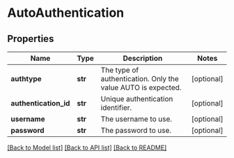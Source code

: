 # AutoAuthentication

## Properties
Name | Type | Description | Notes
------------ | ------------- | ------------- | -------------
**authtype** | **str** | The type of authentication. Only the value AUTO is expected. | [optional] 
**authentication_id** | **str** | Unique authentication identifier. | [optional] 
**username** | **str** | The username to use. | [optional] 
**password** | **str** | The password to use. | [optional] 

[[Back to Model list]](../README.md#documentation-for-models) [[Back to API list]](../README.md#documentation-for-api-endpoints) [[Back to README]](../README.md)


